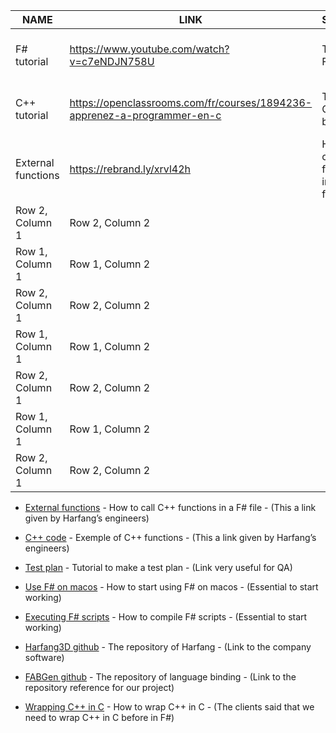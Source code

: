  
| NAME | LINK | SUBJECT | REASON
|----------|----------|-----|-------|
| F# tutorial | https://www.youtube.com/watch?v=c7eNDJN758U | To learn F# basis | The video is very clear and complete |
| C++ tutorial | https://openclassrooms.com/fr/courses/1894236-apprenez-a-programmer-en-c | To learn C++ basis | The course is very efficient |
| External functions | https://rebrand.ly/xrvl42h | How to call C++ functions in a F# file | This a link given by Harfang’s engineers |
| Row 2, Column 1 | Row 2, Column 2 |
| Row 1, Column 1 | Row 1, Column 2 |
| Row 2, Column 1 | Row 2, Column 2 |
| Row 1, Column 1 | Row 1, Column 2 |
| Row 2, Column 1 | Row 2, Column 2 |
| Row 1, Column 1 | Row 1, Column 2 |
| Row 2, Column 1 | Row 2, Column 2 |



- [External functions](https://learn.microsoft.com/en-us/dotnet/fsharp/language-reference/functions/external-functions) - How to call C++ functions in a F# file - (This a link given by Harfang’s engineers)

- [C++ code](https://github.com/jackdalton/vector-cpp/blob/master/src/vector.h) - Exemple of C++ functions - (This a link given by Harfang’s engineers)

- [Test plan](https://www.wearedevelopers.com/magazine/how-to-create-a-test-plan-for-software-testing) - Tutorial to make a test plan - (Link very useful for QA)

- [Use F# on macos](https://fsharp.org/use/mac/) - How to start using F# on macos - (Essential to start working)

- [Executing F# scripts](https://stackoverflow.com/questions/2459472/executing-f-scripts) - How to compile F# scripts - (Essential to start working)

- [Harfang3D github](https://github.com/harfang3d/harfang3d) - The repository of Harfang - (Link to the company software)

- [FABGen github](https://github.com/ejulien/FABGen) - The repository of language binding - (Link to the repository reference for our project)

- [Wrapping C++ in C](https://nachtimwald.com/2017/08/18/wrapping-c-objects-in-c/#:~:text=The%20Wrapper&text=Meaning%20the%20exposed%20C%20functionsfor%20proper%20C%2B%2B%20class%20initialization.&text=The%20wrapper%20creates%20a%20structtype%20safe%20manner%20in%20C) - How to wrap C++ in C - (The clients said that we need to wrap C++ in C before in F#)
